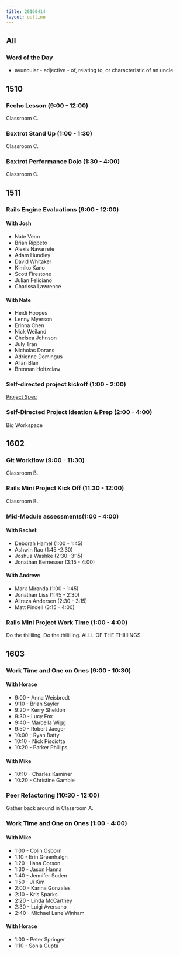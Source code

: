 ```yaml
---
title: 20160414
layout: outline
---
```


## All

### Word of the Day
* avuncular - adjective - of, relating to, or characteristic of an uncle.


## 1510

### Fecho Lesson (9:00 - 12:00)

Classroom C.

### Boxtrot Stand Up (1:00 - 1:30)

Classroom C.

### Boxtrot Performance Dojo (1:30 - 4:00)

Classroom C.


## 1511

### Rails Engine Evaluations (9:00 - 12:00)

#### With Josh

- Nate Venn
- Brian Rippeto
- Alexis Navarrete
- Adam Hundley
- David Whitaker
- Kimiko Kano
- Scott Firestone
- Julian Feliciano
- Charissa Lawrence

#### With Nate

- Heidi Hoopes
- Lenny Myerson
- Erinna Chen
- Nick Weiland
- Chelsea Johnson
- July Tran
- Nicholas Dorans
- Adrienne Domingus
- Allan Blair
- Brennan Holtzclaw

### Self-directed project kickoff (1:00 - 2:00)

[Project Spec](https://github.com/turingschool/lesson_plans/blob/master/ruby_03-professional_rails_applications/self_directed_project.md)

### Self-Directed Project Ideation & Prep (2:00 - 4:00)

Big Workspace

## 1602

### Git Workflow (9:00 - 11:30)

Classroom B.

### Rails Mini Project Kick Off (11:30 - 12:00)

Classroom B.

### Mid-Module assessments(1:00 - 4:00)

#### With Rachel:
* Deborah Hamel (1:00 - 1:45)
* Ashwin Rao (1:45  -2:30)
* Joshua Washke (2:30  -3:15)
* Jonathan Bernesser (3:15 - 4:00)

#### With Andrew:
* Mark Miranda (1:00 - 1:45)
* Jonathan Liss (1:45 - 2:30)
* Alireza Andersen (2:30 - 3:15)
* Matt Pindell (3:15 - 4:00)

### Rails Mini Project Work Time (1:00 - 4:00)

Do the thiiiiing, Do the thiiiiiing. ALLL OF THE THIIIIINGS.


## 1603

### Work Time and One on Ones (9:00 - 10:30)

#### With Horace
* 9:00 - Anna Weisbrodt
* 9:10 - Brian Sayler
* 9:20 - Kerry Sheldon
* 9:30 - Lucy Fox
* 9:40 - Marcella Wigg
* 9:50 - Robert Jaeger
* 10:00 - Ryan Batty
* 10:10 - Nick Pisciotta
* 10:20 - Parker Phillips

#### With Mike
* 10:10 - Charles Kaminer
* 10:20 - Christine Gamble


### Peer Refactoring (10:30 - 12:00)

Gather back around in Classroom A.

### Work Time and One on Ones (1:00 - 4:00)

#### With Mike
* 1:00 - Colin Osborn
* 1:10 - Erin Greenhalgh
* 1:20 - Ilana Corson
* 1:30 - Jason Hanna
* 1:40 - Jennifer Soden
* 1:50 - Ji Kim
* 2:00 - Karina Gonzales
* 2:10 - Kris Sparks
* 2:20 - Linda McCartney
* 2:30 - Luigi Aversano
* 2:40 - Michael Lane Winham

#### With Horace
* 1:00 - Peter Springer
* 1:10 - Sonia Gupta

